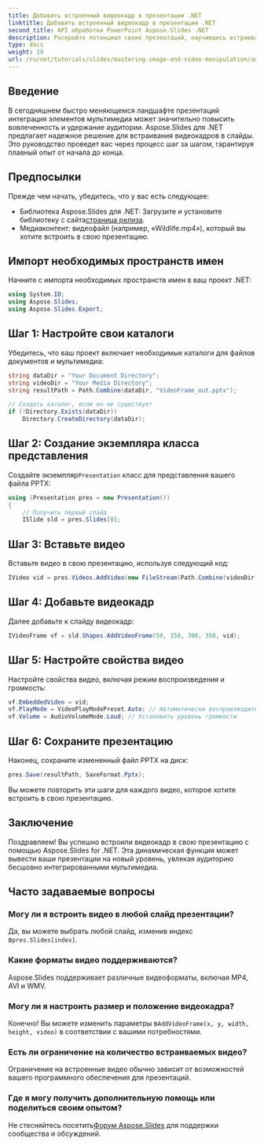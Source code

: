 ```yaml
---
title: Добавить встроенный видеокадр в презентации .NET
linktitle: Добавить встроенный видеокадр в презентации .NET
second_title: API обработки PowerPoint Aspose.Slides .NET
description: Раскройте потенциал своих презентаций, научившись встраивать видео с помощью Aspose.Slides для .NET. Это комплексное руководство проведет вас через пошаговый процесс интеграции мультимедийных элементов.
type: docs
weight: 19
url: /ru/net/tutorials/slides/mastering-image-and-video-manipulation/add-embedded-videos-frame/
---
```

## Введение

В сегодняшнем быстро меняющемся ландшафте презентаций интеграция элементов мультимедиа может значительно повысить вовлеченность и удержание аудитории. Aspose.Slides для .NET предлагает надежное решение для встраивания видеокадров в слайды. Это руководство проведет вас через процесс шаг за шагом, гарантируя плавный опыт от начала до конца.

## Предпосылки

Прежде чем начать, убедитесь, что у вас есть следующее:

-  Библиотека Aspose.Slides для .NET: Загрузите и установите библиотеку с сайта[страница релиза](https://releases.aspose.com/slides/net/).
- Медиаконтент: видеофайл (например, «Wildlife.mp4»), который вы хотите встроить в свою презентацию.

## Импорт необходимых пространств имен

Начните с импорта необходимых пространств имен в ваш проект .NET:

```csharp
using System.IO;
using Aspose.Slides;
using Aspose.Slides.Export;
```

## Шаг 1: Настройте свои каталоги

Убедитесь, что ваш проект включает необходимые каталоги для файлов документов и мультимедиа:

```csharp
string dataDir = "Your Document Directory";
string videoDir = "Your Media Directory";
string resultPath = Path.Combine(dataDir, "VideoFrame_out.pptx");

// Создать каталог, если он не существует
if (!Directory.Exists(dataDir))
    Directory.CreateDirectory(dataDir);
```

## Шаг 2: Создание экземпляра класса представления

 Создайте экземпляр`Presentation` класс для представления вашего файла PPTX:

```csharp
using (Presentation pres = new Presentation())
{
    // Получить первый слайд
    ISlide sld = pres.Slides[0];
```

## Шаг 3: Вставьте видео

Вставьте видео в свою презентацию, используя следующий код:

```csharp
IVideo vid = pres.Videos.AddVideo(new FileStream(Path.Combine(videoDir, "Wildlife.mp4"), FileMode.Open), LoadingStreamBehavior.ReadStreamAndRelease);
```

## Шаг 4: Добавьте видеокадр

Далее добавьте к слайду видеокадр:

```csharp
IVideoFrame vf = sld.Shapes.AddVideoFrame(50, 150, 300, 350, vid);
```

## Шаг 5: Настройте свойства видео

Настройте свойства видео, включая режим воспроизведения и громкость:

```csharp
vf.EmbeddedVideo = vid;
vf.PlayMode = VideoPlayModePreset.Auto; // Автоматически воспроизводить видео
vf.Volume = AudioVolumeMode.Loud; // Установить уровень громкости
```

## Шаг 6: Сохраните презентацию

Наконец, сохраните измененный файл PPTX на диск:

```csharp
pres.Save(resultPath, SaveFormat.Pptx);
```

Вы можете повторить эти шаги для каждого видео, которое хотите встроить в свою презентацию.

## Заключение

Поздравляем! Вы успешно встроили видеокадр в свою презентацию с помощью Aspose.Slides for .NET. Эта динамическая функция может вывести ваши презентации на новый уровень, увлекая аудиторию бесшовно интегрированными мультимедиа.

## Часто задаваемые вопросы

### Могу ли я встроить видео в любой слайд презентации?

 Да, вы можете выбрать любой слайд, изменив индекс в`pres.Slides[index]`.

### Какие форматы видео поддерживаются?

Aspose.Slides поддерживает различные видеоформаты, включая MP4, AVI и WMV.

### Могу ли я настроить размер и положение видеокадра?

 Конечно! Вы можете изменить параметры в`AddVideoFrame(x, y, width, height, video)` в соответствии с вашими потребностями.

### Есть ли ограничение на количество встраиваемых видео?

Ограничение на встроенные видео обычно зависит от возможностей вашего программного обеспечения для презентаций.

### Где я могу получить дополнительную помощь или поделиться своим опытом?

 Не стесняйтесь посетить[Форум Aspose.Slides](https://forum.aspose.com/c/slides/11) для поддержки сообщества и обсуждений.